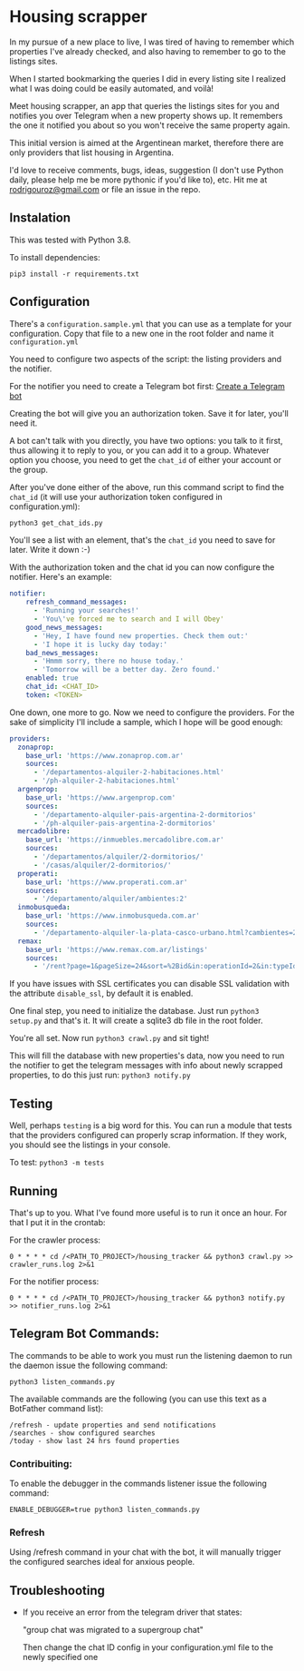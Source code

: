 # Housing scrapper

In my pursue of a new place to live, I was tired of having to remember which properties I've already checked, and also having to remember to go to the listings sites.

When I started bookmarking the queries I did in every listing site I realized what I was doing could be easily automated, and voilà!

Meet housing scrapper, an app that queries the listings sites for you and notifies you over Telegram when a new property shows up. It remembers the one it notified you about so you won't receive the same property again.

This initial version is aimed at the Argentinean market, therefore there are only providers that list housing in Argentina.

I'd love to receive comments, bugs, ideas, suggestion (I don't use Python daily, please help me be more pythonic if you'd like to), etc. Hit me at rodrigouroz@gmail.com or file an issue in the repo.

## Instalation
This was tested with Python 3.8.

To install dependencies:

`pip3 install -r requirements.txt`

## Configuration

There's a `configuration.sample.yml` that you can use as a template for your configuration. Copy that file to a new one in the root folder and name it `configuration.yml`

You need to configure two aspects of the script: the listing providers and the notifier.

For the notifier you need to create a Telegram bot first: [Create a Telegram bot](https://core.telegram.org/bots)

Creating the bot will give you an authorization token. Save it for later, you'll need it.

A bot can't talk with you directly, you have two options: you talk to it first, thus allowing it to reply to you, or you can add it to a group. Whatever option you choose, you need to get the `chat_id` of either your account or the group.

After you've done either of the above, run this command script to find the `chat_id` (it will use your authorization token configured in configuration.yml):

```bash
python3 get_chat_ids.py
```

You'll see a list with an element, that's the `chat_id` you need to save for later. Write it down :-)

With the authorization token and the chat id you can now configure the notifier. Here's an example:

```yaml
notifier:
    refresh_command_messages:
      - 'Running your searches!'
      - 'You\'ve forced me to search and I will Obey'
    good_news_messages:
      - 'Hey, I have found new properties. Check them out:'
      - 'I hope it is lucky day today:'
    bad_news_messages:
      - 'Hmmm sorry, there no house today.'
      - 'Tomorrow will be a better day. Zero found.'
    enabled: true
    chat_id: <CHAT_ID>
    token: <TOKEN>
```

One down, one more to go. Now we need to configure the providers. For the sake of simplicity I'll include a sample, which I hope will be good enough:

```yaml
providers:
  zonaprop:
    base_url: 'https://www.zonaprop.com.ar'
    sources:
      - '/departamentos-alquiler-2-habitaciones.html'
      - '/ph-alquiler-2-habitaciones.html'
  argenprop:
    base_url: 'https://www.argenprop.com'
    sources:
      - '/departamento-alquiler-pais-argentina-2-dormitorios'
      - '/ph-alquiler-pais-argentina-2-dormitorios'
  mercadolibre:
    base_url: 'https://inmuebles.mercadolibre.com.ar'
    sources:
      - '/departamentos/alquiler/2-dormitorios/'
      - '/casas/alquiler/2-dormitorios/'
  properati:
    base_url: 'https://www.properati.com.ar'
    sources:
      - '/departamento/alquiler/ambientes:2'
  inmobusqueda:
    base_url: 'https://www.inmobusqueda.com.ar'
    sources:
      - '/departamento-alquiler-la-plata-casco-urbano.html?cambientes=2.'
  remax:
    base_url: 'https://www.remax.com.ar/listings'
    sources:
      - '/rent?page=1&pageSize=24&sort=%2Bid&in:operationId=2&in:typeId=1,2,3,4,5,6,7,8&lte:price=70000&eq:currencyId=2&in:totalRooms=2,3&eq:cityId=25024&label=Capital%20Federal,%20Comuna%20Nro.%2014,%20%3Cb%3EPalermo%3C%2Fb%3E&filterCount=4&viewMode=list'
```

If you have issues with SSL certificates you can disable SSL validation with the attribute `disable_ssl`, by default it is enabled.

One final step, you need to initialize the database. Just run `python3 setup.py` and that's it. It will create a sqlite3 db file in the root folder.

You're all set. Now run `python3 crawl.py` and sit tight!

This will fill the database with new properties's data, now you need to run the notifier to get the telegram messages with info about newly scrapped properties, to do this just run: `python3 notify.py`

## Testing

Well, perhaps `testing` is a big word for this. You can run a module that tests that the providers configured can properly scrap information. If they work, you should see the listings in your console.

To test: `python3 -m tests`

## Running

That's up to you. What I've found more useful is to run it once an hour. For that I put it in the crontab:

For the crawler process:

`0 * * * * cd /<PATH_TO_PROJECT>/housing_tracker && python3 crawl.py >> crawler_runs.log 2>&1`

For the notifier process:

`0 * * * * cd /<PATH_TO_PROJECT>/housing_tracker && python3 notify.py >> notifier_runs.log 2>&1`

## Telegram Bot Commands:

The commands to be able to work you must run the listening daemon to run the daemon issue the following command:

`python3 listen_commands.py`

The available commands are the following (you can use this text as a BotFather command list):

```
/refresh - update properties and send notifications
/searches - show configured searches
/today - show last 24 hrs found properties
```

### Contribuiting:

To enable the debugger in the commands listener issue the following command:

`ENABLE_DEBUGGER=true python3 listen_commands.py`

### Refresh

Using /refresh command in your chat with the bot, it will manually trigger the configured searches ideal for anxious people.

## Troubleshooting

* If you receive an error from the telegram driver that states:

    "group chat was migrated to a supergroup chat"

    Then change the chat ID config in your configuration.yml file to the newly specified one
